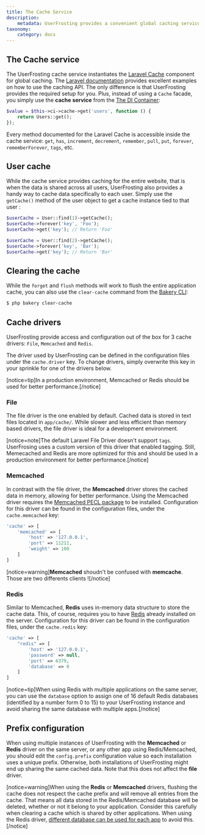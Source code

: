 ```yaml
---
title: The Cache Service
description:
    metadata: UserFrosting provides a convenient global caching service for your application, as well as user-specific caches for user data.
taxonomy:
    category: docs
---
```


## The Cache service

The UserFrosting cache service instantiates the [Laravel Cache](https://laravel.com/docs/5.8/cache) component for global caching. The [Laravel documentation](https://laravel.com/docs/5.8/cache#cache-usage) provides excellent examples on how to use the caching API. The only difference is that UserFrosting provides the required setup for you. Plus, instead of using a `Cache` facade, you simply use the **cache service** from the [The DI Container](/services/the-di-container):

```php
$value = $this->ci->cache->get('users', function () {
    return Users::get();
});
```

Every method documented for the Laravel Cache is accessible inside the cache service: `get`, `has`, `increment`, `decrement`, `remember`, `pull`, `put`, `forever`, `rememberForever`, `tags`, etc.

## User cache

While the cache service provides caching for the entire website, that is when the data is shared across all users, UserFrosting also provides a handy way to cache data specifically to each user. Simply use the `getCache()` method of the user object to get a cache instance tied to that user :

```php
$userCache = User::find(1)->getCache();
$userCache->forever('key', 'Foo');
$userCache->get('key'); // Return 'Foo'

$userCache = User::find(2)->getCache();
$userCache->forever('key', 'Bar');
$userCache->get('key'); // Return 'Bar'
```

## Clearing the cache

While the `forget` and `flush` methods will work to flush the entire application cache, you can also use the `clear-cache` command from the [Bakery CLI](/cli/commands#clearcache):

```bash
$ php bakery clear-cache
```

## Cache drivers

UserFrosting provide access and configuration out of the box for 3 cache drivers: `File`, `Memcached` and `Redis`.

The driver used by UserFrosting can be defined in the configuration files under the `cache.driver` key. To change drivers, simply overwrite this key in your sprinkle for one of the drivers below.

[notice=tip]In a production environment, Memcached or Redis should be used for better performance.[/notice]

### File

The file driver is the one enabled by default. Cached data is stored in text files located in `app/cache/`. While slower and less efficient than memory based drivers, the file driver is ideal for a development environment.

[notice=note]The default Laravel File Driver doesn't support `tags`. UserFrosing uses a custom version of this driver that enabled tagging. Still, Memecached and Redis are more optimized for this and should be used in a production environment for better performance.[/notice]

### Memcached

In contrast with the file driver, the **Memcached** driver stores the cached data in memory, allowing for better performance. Using the Memcached driver requires the [Memcached PECL package](https://pecl.php.net/package/memcached) to be installed. Configuration for this driver can be found in the configuration files, under the `cache.memcached` key:

```php
'cache' => [
    'memcached' => [
        'host' => '127.0.0.1',
        'port' => 11211,
        'weight' => 100
    ]
]
```

[notice=warning]**Memcached** shoudn't be confused with **memcache**. Those are two differents clients ![/notice]

### Redis

Similar to Memcached, **Redis** uses in-memory data structure to store the cache data. This, of course, requires you to have [Redis](https://redis.io) already installed on the server. Configuration for this driver can be found in the configuration files, under the `cache.redis` key:

```php
'cache' => [
    "redis" => [
        'host' => '127.0.0.1',
        'password' => null,
        'port' => 6379,
        'database' => 0
    ]
]
```

[notice=tip]When using Redis with multiple applications on the same server, you can use the `database` option to assign one of 16 default Redis databases (identified by a number form 0 to 15) to your UserFrosting instance and avoid sharing the same database with multiple apps.[/notice]

## Prefix configuration

When using multiple instances of UserFrosting with the **Memcached** or **Redis** driver on the same server, or any other app using Redis/Memcached, you should edit the `config.prefix` configuration value so each installation uses a unique prefix. Otherwise, both installations of UserFrosting might end up sharing the same cached data. Note that this does not affect the **file** driver.

[notice=warning]When using the **Redis** or **Memcached** drivers, flushing the cache does not respect the cache prefix and will remove all entries from the cache. That means all data stored in the Redis/Memcached database will be deleted, whether or not it belong to your application. Consider this carefully when clearing a cache which is shared by other applications. When using the Redis driver, [different database can be used for each app](https://stackoverflow.com/a/38272337/445757) to avoid this.[/notice]

